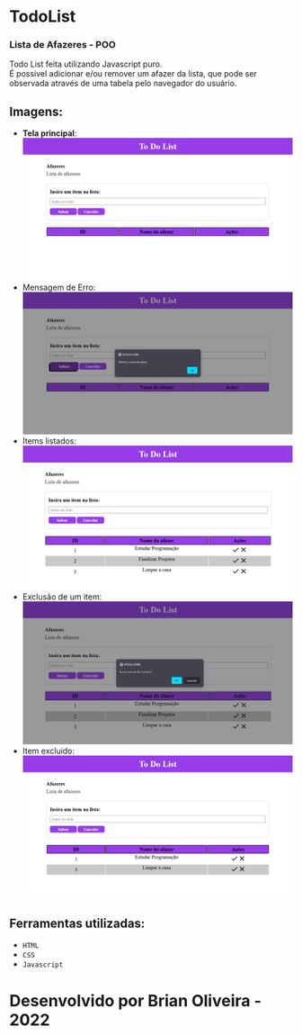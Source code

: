 # TodoList
### Lista de Afazeres - POO

Todo List feita utilizando Javascript puro. \
É possível adicionar e/ou remover um afazer da lista, que pode ser observada através de uma tabela pelo navegador do usuário. 

## Imagens:
  - **Tela principal**: ![Image](https://github.com/BrianOli/TodoList/blob/main/screenshots/01.png)
  - Mensagem de Erro: ![Image](https://github.com/BrianOli/TodoList/blob/main/screenshots/02.png)
  - Items listados: ![Image](https://github.com/BrianOli/TodoList/blob/main/screenshots/03.png)
  - Exclusão de um item: ![Image](https://github.com/BrianOli/TodoList/blob/main/screenshots/04.png)
  - Item excluido: ![Image](https://github.com/BrianOli/TodoList/blob/main/screenshots/05.png)

## Ferramentas utilizadas:
 - `HTML`
 - `CSS`
 - `Javascript`

# Desenvolvido por Brian Oliveira - 2022
